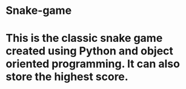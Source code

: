 # Snake-game
# This is the classic snake game created using Python and object oriented programming. It can also store the highest score.
